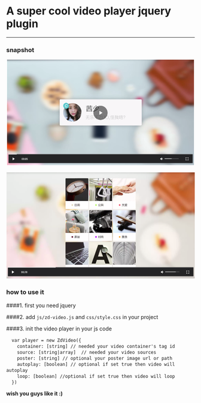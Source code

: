 # A super cool video player jquery plugin
****************************

### snapshot

![s1](/snapshot/s1.png)



![s2](/snapshot/s2.png)


### how to use it

####1. first you need jquery

####2. add `js/zd-video.js` and `css/style.css` in your project

####3. init the video player in your js code     

      var player = new ZdVideo({
        container: [string] // needed your video container's tag id
        source: [string|array]  // needed your video sources
        poster: [string] // optional your poster image url or path
        autoplay: [boolean] // optional if set true then video will autoplay
        loop: [boolean] //optional if set true then video will loop
      })   


**wish you guys like it :)**
